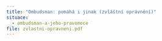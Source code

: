 ```yaml
---
title: "Ombudsman: pomáhá i jinak (zvláštní oprávnění)"
situace:
  - ombudsman-a-jeho-pravomoce
file: zvlastni-opravneni.pdf
---
```

